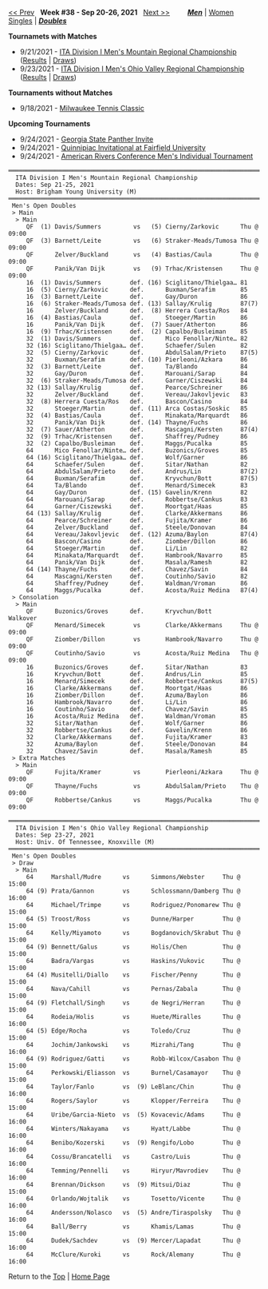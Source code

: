 <a name="top"></a>[<< Prev](men_doubles_2137.md) &nbsp; **Week #38 - Sep 20-26, 2021** &nbsp; [Next >>](men_doubles_2139.md) &nbsp;&nbsp;&nbsp;&nbsp;&nbsp;&nbsp;&nbsp; [***Men***](./men_doubles_2138.md) &#124; [Women](./women_doubles_2138.md) &nbsp;&nbsp;&nbsp;&nbsp;&nbsp; [Singles](./men_singles_2138.md) &#124; [***Doubles***](./men_doubles_2138.md)

**Tournamets with Matches**  
- 9/21/2021 - [ITA Division I Men's Mountain Regional Championship](#21-39721) ([Results](#21-39721) &#124; <a href="https://colleges.wearecollegetennis.com/competitions/BrighamYoungUniversityM/Tournaments/Overview/0A12EB81-68AE-4020-9FA2-B2DB100CE962" target="_blank">Draws</a>)  
- 9/23/2021 - [ITA Division I Men's Ohio Valley Regional Championship](#21-20374) ([Results](#21-20374) &#124; <a href="https://colleges.wearecollegetennis.com/competitions/UnivOfTennesseeKnoxvilleM/Tournaments/Overview/E67E61FF-EAE8-48C4-A7F4-925524DBA1AC" target="_blank">Draws</a>)  

**Tournaments without Matches**  
- 9/18/2021 - <a href="https://colleges.wearecollegetennis.com/competitions/ITA/Tournaments/Overview/4310416C-7EB8-49BC-9A59-895CD6BEE8F8" target="_blank">Milwaukee Tennis Classic</a>  

**Upcoming Tournaments**  
- 9/24/2021 - <a href="https://colleges.wearecollegetennis.com/competitions/GeorgiaStateUniversityM/Tournaments/Overview/B537401C-4CA4-4C79-A319-9E137D884288" target="_blank">Georgia State Panther Invite</a>  
- 9/24/2021 - <a href="https://colleges.wearecollegetennis.com/competitions/QuinnipiacUniversityM/Tournaments/Overview/4CA1F754-31D9-4DCF-8BB3-0098D93E8693" target="_blank">Quinnipiac Invitational at Fairfield University</a>  
- 9/24/2021 - <a href="https://colleges.wearecollegetennis.com/competitions/ITA/Tournaments/Overview/63F6590C-8978-4423-B779-D29954A953E1" target="_blank">American Rivers Conference Men's Individual Tournament</a>  

<a name="21-39721"></a>
~~~
════════════════════════════════════════════════════════════════════════════
  ITA Division I Men's Mountain Regional Championship
  Dates: Sep 21-25, 2021
  Host: Brigham Young University (M)
════════════════════════════════════════════════════════════════════════════
 Men's Open Doubles
 > Main
  > Main
     QF  (1) Davis/Summers         vs   (5) Cierny/Zarkovic      Thu @ 09:00
     QF  (3) Barnett/Leite         vs   (6) Straker-Meads/Tumosa Thu @ 09:00
     QF      Zelver/Buckland       vs   (4) Bastias/Caula        Thu @ 09:00
     QF      Panik/Van Dijk        vs   (9) Trhac/Kristensen     Thu @ 09:00
     16  (1) Davis/Summers        def. (16) Sciglitano/Thielgaa… 81
     16  (5) Cierny/Zarkovic      def.      Buxman/Serafim       85
     16  (3) Barnett/Leite        def.      Gay/Duron            86
     16  (6) Straker-Meads/Tumosa def. (13) Sallay/Krulig        87(7)
     16      Zelver/Buckland      def.  (8) Herrera Cuesta/Ros   84
     16  (4) Bastias/Caula        def.      Stoeger/Martin       86
     16      Panik/Van Dijk       def.  (7) Sauer/Atherton       86
     16  (9) Trhac/Kristensen     def.  (2) Capalbo/Busleiman    85
     32  (1) Davis/Summers        def.      Mico Fenollar/Ninte… 82
     32 (16) Sciglitano/Thielgaa… def.      Schaefer/Sulen       82
     32  (5) Cierny/Zarkovic      def.      AbdulSalam/Prieto    87(5)
     32      Buxman/Serafim       def. (10) Pierleoni/Azkara     86
     32  (3) Barnett/Leite        def.      Ta/Blando            84
     32      Gay/Duron            def.      Marouani/Sarap       84
     32  (6) Straker-Meads/Tumosa def.      Garner/Ciszewski     84
     32 (13) Sallay/Krulig        def.      Pearce/Schreiner     86
     32      Zelver/Buckland      def.      Vereau/Jakovljevic   83
     32  (8) Herrera Cuesta/Ros   def.      Bascon/Casino        84
     32      Stoeger/Martin       def. (11) Arca Costas/Soskic   85
     32  (4) Bastias/Caula        def.      Minakata/Marquardt   86
     32      Panik/Van Dijk       def. (14) Thayne/Fuchs         86
     32  (7) Sauer/Atherton       def.      Mascagni/Kersten     87(4)
     32  (9) Trhac/Kristensen     def.      Shaffrey/Pudney      86
     32  (2) Capalbo/Busleiman    def.      Maggs/Pucalka        85
     64      Mico Fenollar/Ninte… def.      Buzonics/Groves      85
     64 (16) Sciglitano/Thielgaa… def.      Wolf/Garner          86
     64      Schaefer/Sulen       def.      Sitar/Nathan         82
     64      AbdulSalam/Prieto    def.      Andrus/Lin           87(2)
     64      Buxman/Serafim       def.      Kryvchun/Bott        87(5)
     64      Ta/Blando            def.      Menard/Simecek       83
     64      Gay/Duron            def. (15) Gavelin/Krenn        82
     64      Marouani/Sarap       def.      Robbertse/Cankus     83
     64      Garner/Ciszewski     def.      Moortgat/Haas        85
     64 (13) Sallay/Krulig        def.      Clarke/Akkermans     86
     64      Pearce/Schreiner     def.      Fujita/Kramer        86
     64      Zelver/Buckland      def.      Steele/Donovan       84
     64      Vereau/Jakovljevic   def. (12) Azuma/Baylon         87(4)
     64      Bascon/Casino        def.      Ziomber/Dillon       86
     64      Stoeger/Martin       def.      Li/Lin               82
     64      Minakata/Marquardt   def.      Hambrook/Navarro     85
     64      Panik/Van Dijk       def.      Masala/Ramesh        82
     64 (14) Thayne/Fuchs         def.      Chavez/Savin         84
     64      Mascagni/Kersten     def.      Coutinho/Savio       82
     64      Shaffrey/Pudney      def.      Waldman/Vroman       86
     64      Maggs/Pucalka        def.      Acosta/Ruiz Medina   87(4)
 > Consolation
  > Main
     QF      Buzonics/Groves      def.      Kryvchun/Bott        Walkover
     QF      Menard/Simecek        vs       Clarke/Akkermans     Thu @ 09:00
     QF      Ziomber/Dillon        vs       Hambrook/Navarro     Thu @ 09:00
     QF      Coutinho/Savio        vs       Acosta/Ruiz Medina   Thu @ 09:00
     16      Buzonics/Groves      def.      Sitar/Nathan         83
     16      Kryvchun/Bott        def.      Andrus/Lin           85
     16      Menard/Simecek       def.      Robbertse/Cankus     87(5)
     16      Clarke/Akkermans     def.      Moortgat/Haas        86
     16      Ziomber/Dillon       def.      Azuma/Baylon         86
     16      Hambrook/Navarro     def.      Li/Lin               86
     16      Coutinho/Savio       def.      Chavez/Savin         85
     16      Acosta/Ruiz Medina   def.      Waldman/Vroman       85
     32      Sitar/Nathan         def.      Wolf/Garner          86
     32      Robbertse/Cankus     def.      Gavelin/Krenn        86
     32      Clarke/Akkermans     def.      Fujita/Kramer        83
     32      Azuma/Baylon         def.      Steele/Donovan       84
     32      Chavez/Savin         def.      Masala/Ramesh        85
 > Extra Matches
  > Main
     QF      Fujita/Kramer         vs       Pierleoni/Azkara     Thu @ 09:00
     QF      Thayne/Fuchs          vs       AbdulSalam/Prieto    Thu @ 09:00
     QF      Robbertse/Cankus      vs       Maggs/Pucalka        Thu @ 09:00
~~~

<a name="21-20374"></a>
~~~
═══════════════════════════════════════════════════════════════════════
  ITA Division I Men's Ohio Valley Regional Championship
  Dates: Sep 23-27, 2021
  Host: Univ. Of Tennessee, Knoxville (M)
═══════════════════════════════════════════════════════════════════════
 Men's Open Doubles
 > Draw
  > Main
     64     Marshall/Mudre      vs      Simmons/Webster     Thu @ 15:00
     64 (9) Prata/Gannon        vs      Schlossmann/Damberg Thu @ 16:00
     64     Michael/Trimpe      vs      Rodriguez/Ponomarew Thu @ 15:00
     64 (5) Troost/Ross         vs      Dunne/Harper        Thu @ 15:00
     64     Kelly/Miyamoto      vs      Bogdanovich/Skrabut Thu @ 15:00
     64 (9) Bennett/Galus       vs      Holis/Chen          Thu @ 15:00
     64     Badra/Vargas        vs      Haskins/Vukovic     Thu @ 15:00
     64 (4) Musitelli/Diallo    vs      Fischer/Penny       Thu @ 15:00
     64     Nava/Cahill         vs      Pernas/Zabala       Thu @ 15:00
     64 (9) Fletchall/Singh     vs      de Negri/Herran     Thu @ 15:00
     64     Rodeia/Holis        vs      Huete/Miralles      Thu @ 16:00
     64 (5) Edge/Rocha          vs      Toledo/Cruz         Thu @ 15:00
     64     Jochim/Jankowski    vs      Mizrahi/Tang        Thu @ 16:00
     64 (9) Rodriguez/Gatti     vs      Robb-Wilcox/Casabon Thu @ 15:00
     64     Perkowski/Eliasson  vs      Burnel/Casamayor    Thu @ 15:00
     64     Taylor/Fanlo        vs  (9) LeBlanc/Chin        Thu @ 16:00
     64     Rogers/Saylor       vs      Klopper/Ferreira    Thu @ 15:00
     64     Uribe/Garcia-Nieto  vs  (5) Kovacevic/Adams     Thu @ 16:00
     64     Winters/Nakayama    vs      Hyatt/Labbe         Thu @ 16:00
     64     Benibo/Kozerski     vs  (9) Rengifo/Lobo        Thu @ 16:00
     64     Cossu/Brancatelli   vs      Castro/Luis         Thu @ 16:00
     64     Temming/Pennelli    vs      Hiryur/Mavrodiev    Thu @ 16:00
     64     Brennan/Dickson     vs  (9) Mitsui/Diaz         Thu @ 15:00
     64     Orlando/Wojtalik    vs      Tosetto/Vicente     Thu @ 16:00
     64     Andersson/Nolasco   vs  (5) Andre/Tiraspolsky   Thu @ 16:00
     64     Ball/Berry          vs      Khamis/Lamas        Thu @ 15:00
     64     Dudek/Sachdev       vs  (9) Mercer/Lapadat      Thu @ 16:00
     64     McClure/Kuroki      vs      Rock/Alemany        Thu @ 16:00
~~~

Return to the [Top](./men_doubles_2138.md) &#124; [Home Page](../../index.md)